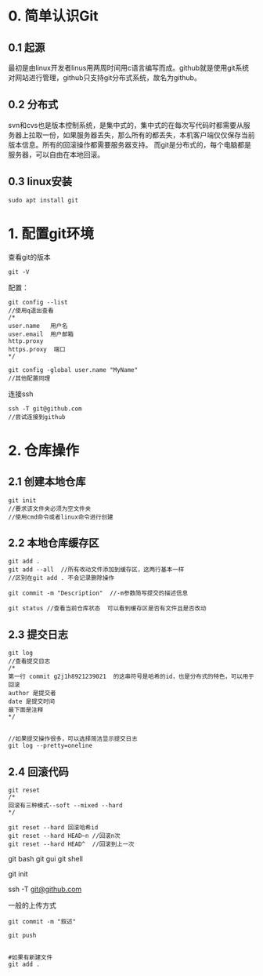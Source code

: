 # 0. 简单认识Git
## 0.1 起源
  最初是由linux开发者linus用两周时间用c语言编写而成。github就是使用git系统对网站进行管理，github只支持git分布式系统，故名为github。

## 0.2 分布式
  svn和cvs也是版本控制系统，是集中式的，集中式的在每次写代码时都需要从服务器上拉取一份，如果服务器丢失，那么所有的都丢失，本机客户端仅仅保存当前版本信息。所有的回滚操作都需要服务器支持。
  而git是分布式的，每个电脑都是服务器，可以自由在本地回滚。

## 0.3 linux安装
```
sudo apt install git
```

# 1. 配置git环境
查看git的版本
```
git -V
```
配置：
```
git config --list
//使用q退出查看
/*
user.name   用户名
user.email  用户邮箱
http.proxy
https.proxy  端口
*/

git config -global user.name "MyName"
//其他配置同理
```
连接ssh
```
ssh -T git@github.com
//尝试连接到github
```

# 2. 仓库操作

## 2.1 创建本地仓库
```
git init
//要求该文件夹必须为空文件夹
//使用cmd命令或者linux命令进行创建
```
## 2.2  本地仓库缓存区
```
git add . 
git add --all  //所有改动文件添加到缓存区，这两行基本一样
//区别在git add . 不会记录删除操作

git commit -m "Description"  //-m参数简写提交的描述信息

git status //查看当前仓库状态  可以看到缓存区是否有文件且是否改动
```

## 2.3 提交日志
```
git log
//查看提交日志
/*
第一行 commit g2j1h8921239021  的这串符号是哈希的id，也是分布式的特色，可以用于回滚
author 是提交者
date 是提交时间
最下面是注释
*/


//如果提交操作很多，可以选择简洁显示提交日志
git log --pretty=oneline
```

## 2.4 回滚代码

```
git reset
/*
回滚有三种模式--soft --mixed --hard
*/

git reset --hard 回滚哈希id
git reset --hard HEAD~n //回滚n次
git reset --hard HEAD^  //回滚到上一次
```

git bash
git gui
git shell


git init

ssh -T git@github.com


一般的上传方式
```
git commit -m "叙述"

git push


#如果有新建文件 
git add .
```